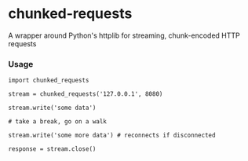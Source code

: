 chunked-requests
================

A wrapper around Python's httplib for streaming, chunk-encoded HTTP requests

### Usage
```
import chunked_requests

stream = chunked_requests('127.0.0.1', 8080)

stream.write('some data')

# take a break, go on a walk

stream.write('some more data') # reconnects if disconnected

response = stream.close()
```
